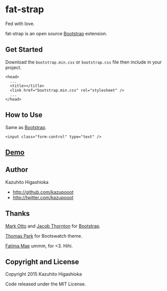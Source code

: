 fat-strap
==========
Fed with love.

fat-strap is an open source [Bootstrap](http://getbootstrap.com/) extension.

Get Started
-----
Download the `bootstrap.min.css` or `bootstrap.css` file then include in your project.

```
<head>
  ...
  <title></title>
  <link href="bootstrap.min.css" rel="stylesheet" />
  ...
</head>
```

How to Use
----------
Same as [Bootstrap](http://getbootstrap.com/css/).
```
<input class="form-control" type="text" />
```

[Demo]()
---


Author
------
Kazuhito Higashioka

+ http://github.com/kazupooot
+ http://twitter.com/kazupooot

Thanks
------
[Mark Otto](https://github.com/mdo) and [Jacob Thornton](https://github.com/fat) for [Bootstrap](https://github.com/twbs/bootstrap).

[Thomas Park](http://www.thomaspark.co/) for Bootswatch theme.

[Fatima Mae](https://twitter.com/patiimamae) ummm, for <3. Hihi.



Copyright and License
----
Copyright 2015 Kazuhito Higashioka

Code released under the MIT License.
